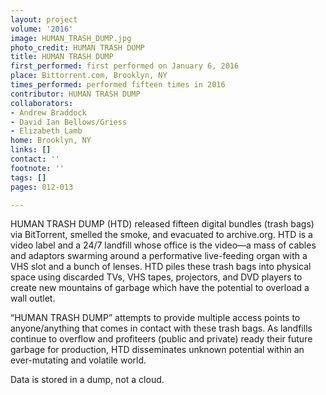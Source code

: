 ```yaml
---
layout: project
volume: '2016'
image: HUMAN_TRASH_DUMP.jpg
photo_credit: HUMAN TRASH DUMP
title: HUMAN TRASH DUMP
first_performed: first performed on January 6, 2016
place: Bittorrent.com, Brooklyn, NY
times_performed: performed fifteen times in 2016
contributor: HUMAN TRASH DUMP
collaborators:
- Andrew Braddock
- David Ian Bellows/Griess
- Elizabeth Lamb
home: Brooklyn, NY
links: []
contact: ''
footnote: ''
tags: []
pages: 012-013

---
```


HUMAN TRASH DUMP (HTD) released fifteen digital bundles (trash bags) via BitTorrent, smelled the smoke, and evacuated to archive.org. HTD is a video label and a 24/7 landfill whose office is the video—a mass of cables and adaptors swarming around a performative live-feeding organ with a VHS slot and a bunch of lenses. HTD piles these trash bags into physical space using discarded TVs, VHS tapes, projectors, and DVD players to create new mountains of garbage which have the potential to overload a wall outlet.

“HUMAN TRASH DUMP” attempts to provide multiple access points to anyone/anything that comes in contact with these trash bags. As landfills continue to overflow and profiteers (public and private) ready their future garbage for production, HTD disseminates unknown potential within an ever-mutating and volatile world.

Data is stored in a dump, not a cloud.
